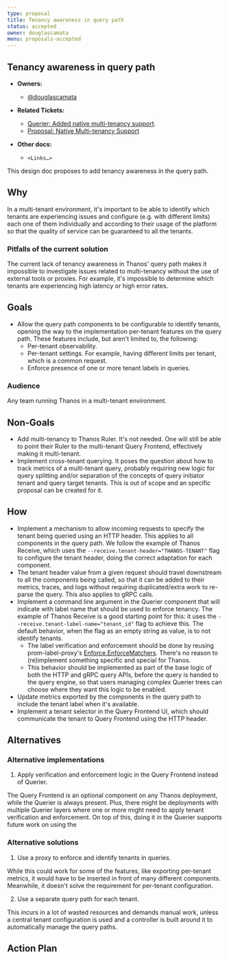 ```yaml
---
type: proposal
title: Tenancy awareness in query path
status: accepted
owner: douglascamata
menu: proposals-accepted
---
```


## Tenancy awareness in query path

* **Owners:**
    * [@douglascamata](github.com/douglascamata)

* **Related Tickets:**
    * [Querier: Added native multi-tenancy support](https://github.com/thanos-io/thanos/pull/4141).
    * [Proposal: Native Multi-tenancy Support](https://github.com/thanos-io/thanos/pull/4055)

* **Other docs:**
    * `<Links…>`

<!--
> TL;DR: Give a summary of what this document is proposing and what components it is touching.
>
> *For example: This design doc is proposing a consistent design template for “example.com” organization.*
-->
 
This design doc proposes to add tenancy awareness in the query path. 

## Why

<!--
Provide a motivation behind the change proposed by this design document, give context.

*For example: It’s important to clearly explain the reasons behind certain design decisions in order to have a consensus between team members, as well as external stakeholders. Such a design document can also be used as a reference and knowledge-sharing purposes. That’s why we are proposing a consistent style of the design document that will be used for future designs.*
-->

In a multi-tenant environment, it's important to be able to identify which tenants are experiencing issues and configure (e.g. with different limits) each one of them individually and according to their usage of the platform so that the quality of service can be guaranteed to all the tenants. 


### Pitfalls of the current solution

<!--
What specific problems are we hitting with the current solution? Why it’s not enough?

*For example, We were missing a consistent design doc template, so each team/person was creating their own. Because of inconsistencies, those documents were harder to understand, and it was easy to miss important sections. This was causing certain engineering time to be wasted.*
-->

The current lack of tenancy awareness in Thanos' query path makes it impossible to investigate issues related to multi-tenancy without the use of external tools or proxies. For example, it's impossible to determine which tenants are experiencing high latency or high error rates.

## Goals

<!--
Goals and use cases for the solution as proposed in [How](#how):

* Allow easy collaboration and decision making on design ideas.
* Have a consistent design style that is readable and understandable.
* Have a design style that is concise and covers all the essential information.
-->

* Allow the query path components to be configurable to identify tenants, opening the way to the implementation per-tenant features on the query path. These features include, but aren't limited to, the following:
  * Per-tenant observability.
  * Per-tenant settings. For example, having different limits per tenant, which is a common request. 
  * Enforce presence of one or more tenant labels in queries.

### Audience

<!--
If this is not clear already, provide the target audience for this change.
-->

Any team running Thanos in a multi-tenant environment.

## Non-Goals

<!--
* Move old designs to the new format.
* Not doing X,Y,Z.
-->

* Add multi-tenancy to Thanos Ruler. It's not needed. One will still be able to point their Ruler to the multi-tenant Query Frontend, effectively making it multi-tenant. 
* Implement cross-tenant querying. It poses the question about how to track metrics of a multi-tenant query, probably requiring new logic for query splitting and/or separation of the concepts of query initiator tenant and query target tenants. This is out of scope and an specific proposal can be created for it.

## How

<!--
Explain the full overview of the proposed solution. Some guidelines:

* Make it concise and **simple**; put diagrams; be concrete, avoid using “really”, “amazing” and “great” (:
* How you will test and verify?
* How you will migrate users, without downtime. How we solve incompatibilities?
* What open questions are left? (“Known unknowns”)
-->

* Implement a mechanism to allow incoming requests to specify the tenant being queried using an HTTP header. This applies to all components in the query path. We follow the example of Thanos Receive, which uses the `--receive.tenant-header="THANOS-TENANT"` flag to configure the tenant header, doing the correct adaptation for each component.
* The tenant header value from a given request should travel downstream to all the components being called, so that it can be added to their metrics, traces, and logs without requiring duplicated/extra work to re-parse the query. This also applies to gRPC calls.
* Implement a command line argument in the Querier component that will indicate with label name that should be used to enforce tenancy. The example of Thanos Receive is a good starting point for this: it uses the `--receive.tenant-label-name="tenant_id"` flag to achieve this. The default behavior, when the flag as an empty string as value, is to not identify tenants. 
  * The label verification and enforcement should be done by reusing prom-label-proxy's [Enforce.EnforceMatchers](https://github.com/prometheus-community/prom-label-proxy/blob/main/injectproxy/enforce.go#L141). There's no reason to (re)implement something specific and special for Thanos.
  * This behavior should be implemented as part of the base logic of both the HTTP and gRPC query APIs, before the query is handed to the query engine, so that users managing complex Querier trees can choose where they want this logic to be enabled. 
* Update metrics exported by the components in the query path to include the tenant label when it's available. 
* Implement a tenant selector in the Query Frontend UI, which should communicate the tenant to Query Frontend using the HTTP header.

## Alternatives

<!--
The section stating potential alternatives. Highlight the objections reader should have towards your proposal as they read it. Tell them why you still think you should take this path [[ref](https://twitter.com/whereistanya/status/1353853753439490049)]

1. This is why not solution Z...
-->

### Alternative implementations

1. Apply verification and enforcement logic in the Query Frontend instead of Querier.

The Query Frontend is an optional component on any Thanos deployment, while the Querier is always present. Plus, there might be deployments with multiple Querier layers where one or more might need to apply tenant verification and enforcement. On top of this, doing it in the Querier supports future work on using the 

### Alternative solutions

1. Use a proxy to enforce and identify tenants in queries.

While this could work for some of the features, like exporting per-tenant metrics, it would have to be inserted in front of many different components. Meanwhile, it doesn't solve the requirement for per-tenant configuration.

2. Use a separate query path for each tenant.

This incurs in a lot of wasted resources and demands manual work, unless a central tenant configuration is used and a controller is built around it to automatically manage the query paths.

## Action Plan

<!--
The tasks to do in order to migrate to the new idea.

* [ ] Task one <gh issue="">

* [ ] Task two <gh issue=""> ...
-->